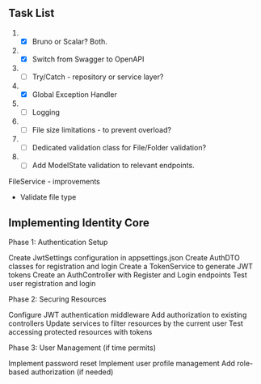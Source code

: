 ## Task List

1. - [x] Bruno or Scalar? Both.
2. - [x] Switch from Swagger to OpenAPI
3. - [ ] Try/Catch - repository or service layer?
4. - [x] Global Exception Handler
5. - [ ] Logging
6. - [ ] File size limitations - to prevent overload?
7. - [ ] Dedicated validation class for File/Folder validation?
8. - [ ] Add ModelState validation to relevant endpoints.

FileService - improvements

- Validate file type

## Implementing Identity Core

Phase 1: Authentication Setup

Create JwtSettings configuration in appsettings.json
Create AuthDTO classes for registration and login
Create a TokenService to generate JWT tokens
Create an AuthController with Register and Login endpoints
Test user registration and login

Phase 2: Securing Resources

Configure JWT authentication middleware
Add authorization to existing controllers
Update services to filter resources by the current user
Test accessing protected resources with tokens

Phase 3: User Management (if time permits)

Implement password reset
Implement user profile management
Add role-based authorization (if needed)

